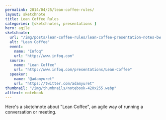 ```yaml
---
permalink: 2014/04/25/lean-coffee-rules/
layout: sketchnote
title: Lean Coffee Rules
categories: [sketchnotes, presentations ]
hero: agile
sketchnote:
  url: "/img/posts/lean-coffee-rules/lean-coffee-presentation-notes-bw.webp"
  alt: "Lean Coffee"
  event:
    name: "Infoq"
    url: "http://www.infoq.com"
  source:
    name: "Lean Coffee"
    url: "http://www.infoq.com/presentations/Lean-Coffee"
  speaker:
    name: "@adamyuret"
    url: "https://twitter.com/adamyuret"
thumbnail: "/img/thumbnails/notebook-420x255.webp"
alttext: notebook
---
```


Here's a sketchnote about "Lean Coffee", an agile way of
running a conversation or meeting.


